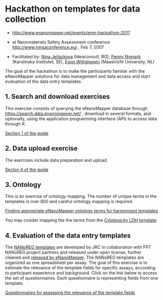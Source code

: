 # Hackathon on templates for data collection 

* http://www.enanomapper.net/events/enm-hackathon-2017 
* at Nanomaterials Safety Assessment conference http://www.nmsaconference.eu/ , Feb 7, 2007

* Facilitated by: [Nina Jeliazkova](http://orcid.org/0000-0002-4322-6179) (Ideaconsult, BG), [Penny Nymark](http://orcid.org/0000-0002-3435-7775) (Karolinska Institutet, SE), [Egon Willighagen](http://orcid.org/0000-0001-7542-0286) (Maastricht University, NL)

The goal of the hackathon is to make the participants familiar with the eNanoMapper solutions for data management and data access and start evaluation of the data entry templates.

## 1. Search and download exercises
This exercise consists of querying the eNanoMapper database through  https://search.data.enanomapper.net/ , download in several formats, and optionally, using the application programming interface (API) to access data through R. 

[Section 1 of the guide](./enm_Tutorial_DataWorkshop_v4.pdf)

## 2. Data upload exercise 
The exercises include data preparation and upload.

[Secton 4 of the guide](./enm_Tutorial_DataWorkshop_v4.pdf)

## 3. Ontology 
This is an exercise of ontology mapping. The number of unique terms in the templates is over 800 and careful ontology mapping is required.

[Finding appropriate eNanoMapper ontology terms for harmonized templates](https://docs.google.com/forms/d/e/1FAIpQLSfF-oR_TrOf7w3ghAe33TDMydniy7HtowSxjykjiMzEfFrI-w/viewform)

You may cosider mapping the the terms from the [Cytotoxicity LDH template](https://docs.google.com/spreadsheets/d/1frsyAzVitx9IHEHshizIGV-CdBBpeGlaUls_OJBNoTs/edit?usp=sharing)

## 4. Evaluation of the data entry templates
The [NANoREG templates](http://www.nanoreg.eu/media-and-downloads/templates) are developed by JRC in collaboration with FP7 NANoREG project partners and released under open license, further cleaned and [released by eNanoMapper](https://github.com/enanomapper/tutorials/tree/master/DataTemplates ). The NANoREG templates are organized as one spreadsheet per assay. The goal of this exercise is to estimate the relevance of the template fields for specific assays, according to participant experience and background. Click on the link below to access the set of questionnaires. Each questionnaire is representing fields from one template.

[Questionnaires for assessing the relevance of the template fields](templates.md)

